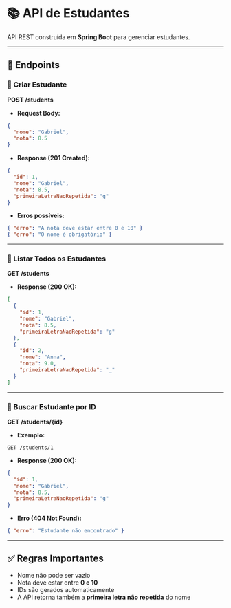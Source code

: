 # 📚 API de Estudantes

API REST construída em **Spring Boot** para gerenciar estudantes.

---

## 🚀 Endpoints

### 🔹 Criar Estudante
**POST /students**

- **Request Body:**
```json
{
  "nome": "Gabriel",
  "nota": 8.5
}
```

- **Response (201 Created):**
```json
{
  "id": 1,
  "nome": "Gabriel",
  "nota": 8.5,
  "primeiraLetraNaoRepetida": "g"
}
```

- **Erros possíveis:**
```json
{ "erro": "A nota deve estar entre 0 e 10" }
{ "erro": "O nome é obrigatório" }
```

---

### 🔹 Listar Todos os Estudantes
**GET /students**

- **Response (200 OK):**
```json
[
  {
    "id": 1,
    "nome": "Gabriel",
    "nota": 8.5,
    "primeiraLetraNaoRepetida": "g"
  },
  {
    "id": 2,
    "nome": "Anna",
    "nota": 9.0,
    "primeiraLetraNaoRepetida": "_"
  }
]
```

---

### 🔹 Buscar Estudante por ID
**GET /students/{id}**

- **Exemplo:**
```
GET /students/1
```

- **Response (200 OK):**
```json
{
  "id": 1,
  "nome": "Gabriel",
  "nota": 8.5,
  "primeiraLetraNaoRepetida": "g"
}
```

- **Erro (404 Not Found):**
```json
{ "erro": "Estudante não encontrado" }
```

---

## ✅ Regras Importantes
- Nome não pode ser vazio
- Nota deve estar entre **0 e 10**
- IDs são gerados automaticamente
- A API retorna também a **primeira letra não repetida** do nome
